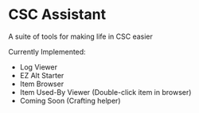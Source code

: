 # CSC Assistant
A suite of tools for making life in CSC easier

Currently Implemented:
- Log Viewer
- EZ Alt Starter
- Item Browser
- Item Used-By Viewer (Double-click item in browser)
- Coming Soon (Crafting helper)
